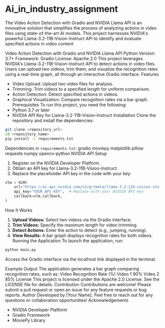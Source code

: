# Ai_in_industry_assignment
The Video Action Detection with Gradio and NVIDIA Llama API is an innovative solution that simplifies the process of analyzing actions in video files using state-of-the-art AI models. This project harnesses NVIDIA's powerful Llama-3.2-11B-Vision-Instruct API to identify and evaluate specified actions in video content

Video Action Detection with Gradio and NVIDIA Llama API
Python Version: 3.7+
Framework: Gradio
License: Apache 2.0
This project leverages NVIDIA's Llama-3.2-11B-Vision-Instruct API to detect actions in video files. Users can upload two videos, trim them, and visualize the recognition rates using a real-time graph, all through an interactive Gradio interface.
Features
- Video Upload: Upload two video files for analysis.
- Trimming: Trim videos to a specified length for uniform comparison.
- Action Detection: Detect specified actions in videos.
- Graphical Visualization: Compare recognition rates via a bar graph.
Prerequisites
To run this project, you need the following:
- Python 3.7 or later
- NVIDIA API Key for Llama-3.2-11B-Vision-Instruct
Installation
Clone the repository and install the dependencies:
```bash
git clone <repository_url>
cd <repository_name>
pip install -r requirements.txt
```
Dependencies in `requirements.txt`:
gradio
moviepy
matplotlib
pillow
requests
numpy
opencv-python
NVIDIA API Setup
1. Register on the NVIDIA Developer Platform.
2. Obtain an API key for Llama-3.2-11B-Vision-Instruct.
3. Replace the placeholder API key in the code with your key:
```python
vlm = VLM(
    url="https://ai.api.nvidia.com/v1/gr/meta/llama-3.2-11b-vision-instruct",
    api_key="YOUR_API_KEY",  # Replace with your NVIDIA API key
    callback=vlm_callback,
)
```
How It Works
1. **Upload Videos:** Select two videos via the Gradio interface.
2. **Trim Videos:** Specify the maximum length for video trimming.
3. **Detect Actions:** Enter the action to detect (e.g., jumping, running).
4. **View Results:** A bar graph displays recognition rates for both videos.
Running the Application
To launch the application, run:
```bash
python main.py
```
Access the Gradio interface via the localhost link displayed in the terminal.

Example Output
The application generates a bar graph comparing recognition rates, such as:
Video	Recognition Rate (%)
Video 1	90%
Video 2	85%
License
This project is licensed under the Apache 2.0 License. See the LICENSE file for details.
Contribution
Contributions are welcome! Please submit a pull request or open an issue for any feature requests or bug reports.
Author
Developed by [Your Name]. Feel free to reach out for any questions or collaboration opportunities!
Acknowledgements
- NVIDIA Developer Platform
- Gradio Framework
- MoviePy Library

